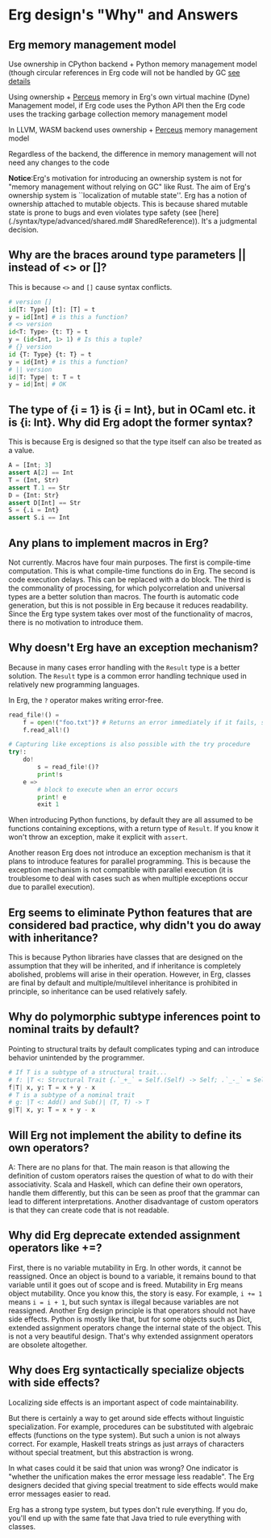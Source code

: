 # Erg design's "Why" and Answers

## Erg memory management model

Use ownership in CPython backend + Python memory management model (though circular references in Erg code will not be handled by GC [see details](./syntax/18_ownership.md/#circular-references)

Using ownership + [Perceus](https://www.microsoft.com/en-us/research/uploads/prod/2020/11/perceus-tr-v1.pdf) memory in Erg's own virtual machine (Dyne) Management model, if Erg code uses the Python API then the Erg code uses the tracking garbage collection memory management model

In LLVM, WASM backend uses ownership + [Perceus](https://www.microsoft.com/en-us/research/uploads/prod/2020/11/perceus-tr-v1.pdf) memory management model

Regardless of the backend, the difference in memory management will not need any changes to the code

__Notice__:Erg's motivation for introducing an ownership system is not for "memory management without relying on GC" like Rust.
The aim of Erg's ownership system is ``localization of mutable state''. Erg has a notion of ownership attached to mutable objects.
This is because shared mutable state is prone to bugs and even violates type safety (see [here](./syntax/type/advanced/shared.md# SharedReference)). It's a judgmental decision.

## Why are the braces around type parameters || instead of <> or []?

This is because `<>` and `[]` cause syntax conflicts.

```python
# version []
id[T: Type] [t]: [T] = t
y = id[Int] # is this a function?
# <> version
id<T: Type> {t: T} = t
y = (id<Int, 1> 1) # Is this a tuple?
# {} version
id {T: Type} {t: T} = t
y = id{Int} # is this a function?
# || version
id|T: Type| t: T = t
y = id|Int| # OK
```

## The type of {i = 1} is {i = Int}, but in OCaml etc. it is {i: Int}. Why did Erg adopt the former syntax?

This is because Erg is designed so that the type itself can also be treated as a value.

```python
A = [Int; 3]
assert A[2] == Int
T = (Int, Str)
assert T.1 == Str
D = {Int: Str}
assert D[Int] == ​​Str
S = {.i = Int}
assert S.i == Int
```

## Any plans to implement macros in Erg?

Not currently. Macros have four main purposes. The first is compile-time computation. This is what compile-time functions do in Erg.
The second is code execution delays. This can be replaced with a do block. The third is the commonality of processing, for which polycorrelation and universal types are a better solution than macros. The fourth is automatic code generation, but this is not possible in Erg because it reduces readability.
Since the Erg type system takes over most of the functionality of macros, there is no motivation to introduce them.

## Why doesn't Erg have an exception mechanism?

Because in many cases error handling with the `Result` type is a better solution. The `Result` type is a common error handling technique used in relatively new programming languages.

In Erg, the `?` operator makes writing error-free.

```python
read_file!() =
    f = open!("foo.txt")? # Returns an error immediately if it fails, so f is of type File
    f.read_all!()

# Capturing like exceptions is also possible with the try procedure
try!:
    do!
        s = read_file!()?
        print!s
    e =>
        # block to execute when an error occurs
        print! e
        exit 1
```

When introducing Python functions, by default they are all assumed to be functions containing exceptions, with a return type of `Result`.
If you know it won't throw an exception, make it explicit with `assert`.

Another reason Erg does not introduce an exception mechanism is that it plans to introduce features for parallel programming.
This is because the exception mechanism is not compatible with parallel execution (it is troublesome to deal with cases such as when multiple exceptions occur due to parallel execution).

## Erg seems to eliminate Python features that are considered bad practice, why didn't you do away with inheritance?

This is because Python libraries have classes that are designed on the assumption that they will be inherited, and if inheritance is completely abolished, problems will arise in their operation.
However, in Erg, classes are final by default and multiple/multilevel inheritance is prohibited in principle, so inheritance can be used relatively safely.

## Why do polymorphic subtype inferences point to nominal traits by default?

Pointing to structural traits by default complicates typing and can introduce behavior unintended by the programmer.

```python
# If T is a subtype of a structural trait...
# f: |T <: Structural Trait {.`_+_` = Self.(Self) -> Self; .`_-_` = Self.(Self) -> Self}| (T, T) -> T.
f|T| x, y: T = x + y - x
# T is a subtype of a nominal trait
# g: |T <: Add() and Sub()| (T, T) -> T
g|T| x, y: T = x + y - x
```

## Will Erg not implement the ability to define its own operators?

A: There are no plans for that. The main reason is that allowing the definition of custom operators raises the question of what to do with their associativity. Scala and Haskell, which can define their own operators, handle them differently, but this can be seen as proof that the grammar can lead to different interpretations. Another disadvantage of custom operators is that they can create code that is not readable.

## Why did Erg deprecate extended assignment operators like +=?

First, there is no variable mutability in Erg. In other words, it cannot be reassigned. Once an object is bound to a variable, it remains bound to that variable until it goes out of scope and is freed. Mutability in Erg means object mutability. Once you know this, the story is easy. For example, `i += 1` means `i = i + 1`, but such syntax is illegal because variables are not reassigned. Another Erg design principle is that operators should not have side effects. Python is mostly like that, but for some objects such as Dict, extended assignment operators change the internal state of the object. This is not a very beautiful design.
That's why extended assignment operators are obsolete altogether.

## Why does Erg syntactically specialize objects with side effects?

Localizing side effects is an important aspect of code maintainability.

But there is certainly a way to get around side effects without linguistic specialization. For example, procedures can be substituted with algebraic effects (functions on the type system).
But such a union is not always correct. For example, Haskell treats strings as just arrays of characters without special treatment, but this abstraction is wrong.

In what cases could it be said that union was wrong? One indicator is "whether the unification makes the error message less readable".
The Erg designers decided that giving special treatment to side effects would make error messages easier to read.

Erg has a strong type system, but types don't rule everything.
If you do, you'll end up with the same fate that Java tried to rule everything with classes.